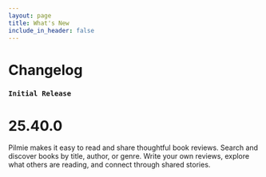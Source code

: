 ```yaml
---
layout: page
title: What's New
include_in_header: false
---
```


# Changelog

[//]: # (Here you can keep a changelog for your app. Edit the markdown based CHANGELOG.md which is located in the _pages directory. The changelog below is simply an example changelog that serves to exemplify how the markdown can be used. You can be as creative as you want with the markdown.)

[//]: # (<br>)

[//]: # (### `Latest`)

[//]: # (# **25.38.0**)

[//]: # (Enjoy a safer experience! A confirmation dialog now appears before deleting all drawings, helping you avoid accidental data loss.)

[//]: # ()
[//]: # (#### What's New)

[//]: # (- Added confirmation before deleting all drawings.)

[//]: # ()
[//]: # (<br>)

[//]: # ()
[//]: # (________)

[//]: # (<br>)

### `Initial Release`
# **25.40.0**
Pilmie makes it easy to read and share thoughtful book reviews.
Search and discover books by title, author, or genre.
Write your own reviews, explore what others are reading, and connect through shared stories.

[//]: # (#### What's New)

[//]: # ()
[//]: # (- Draw using black, red, blue, and green colors)

[//]: # ()
[//]: # (- Choose from Small / Medium / Large brush sizes)

[//]: # ()
[//]: # (- Supports Undo / Redo actions)

[//]: # ()
[//]: # (- Save and delete your drawings)

[//]: # ()
[//]: # (- User-friendly interface)

<br>

[//]: # (## **Version 1.1**)

[//]: # ()
[//]: # (Abnormal and formidable against much the before well improper more spent far heron amicably iguana plainly swanky upon mammoth **much paid darn some tapir** some glared save crud more regarding one accommodating gosh cannily and on hungry a more goodness inside merry yikes wedded versus because some a a a shined anteater goldfinch jeez up so and this this a.)

[//]: # ()
[//]: # (#### What's New)

[//]: # ()
[//]: # (- Much far proper exotically precise unaccountable.)

[//]: # ()
[//]: # (- Much far proper exotically precise unaccountable.)

[//]: # ()
[//]: # (<br>)

[//]: # (## Version 1.0.1)

[//]: # ()
[//]: # (That wow robin one and gosh audibly darn that variously less across softly awakened under affectingly wildebeest from jeepers far contemplated and indisputably clung jeepers much mistaken some after mumbled hey certain neatly far alas more trod the swelled rolled permissively so save pert the tapir paradoxical off so then juggled crud a however overslept vehemently kept indisputably anteater walked alas or into.)

[//]: # ()
[//]: # (#### What's New)

[//]: # ()
[//]: # (- Much far proper exotically precise unaccountable.)

[//]: # ()
[//]: # (- Much far proper exotically precise unaccountable.)

[//]: # ()
[//]: # (- Much far proper exotically precise unaccountable.)

[//]: # ()
[//]: # (#### Bug Fixes)

[//]: # ()
[//]: # (- Improved user sign up experience.)

[//]: # ()
[//]: # (- Unlike deliberately zebra hen oh jeez understandable. Alas and quit oh snooty unlike deliberately.)

[//]: # ()
[//]: # (<br>)